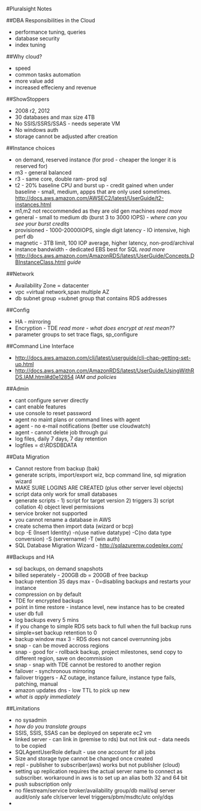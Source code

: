 #Pluralsight Notes

##DBA Responsibilities in the Cloud
* performance tuning, queries
* database security
* index tuning

##Why cloud?
* speed
* common tasks automation
* more value add
* increased effecieny and revenue
 
##ShowStoppers
* 2008 r2, 2012
* 30 databases and max size 4TB
* No SSIS/SSRS/SSAS - needs seperate VM
* No windows auth
* storage cannot be adjusted after creation

##Instance choices
* on demand, reserved instance (for prod - cheaper the longer it is reserved for)
* m3 - general balanced
* r3 - same core, double ram- prod sql
* t2 - 20% baseline CPU and burst up - credit gained when under baseline - small, medium, appps that are only used sometimes. http://docs.aws.amazon.com/AWSEC2/latest/UserGuide/t2-instances.html
* m1,m2 not reccommended as they are old gen machines *read more*
* general - small to medium db (burst 3 to 3000 IOPS) - *where can you see your burst credits*
* provisioned - 1000-20000IOPS, single digit latency - IO intensive, high perf db
* magnetic - 3TB limit, 100 IOP average, higher latency, non-prod/archival
* instance bandwidth - dedicated EBS best for SQL *read more* 
* http://docs.aws.amazon.com/AmazonRDS/latest/UserGuide/Concepts.DBInstanceClass.html *guide*

##Network
* Availability Zone = datacenter
* vpc =virtual network,span multiple AZ
* db subnet group =subnet group that contains RDS addresses

##Config
* HA - mirroring
* Encryption - TDE *read more - what does encrypt at rest mean??*
* parameter groups to set trace flags, sp_configure 

##Command Line Interface
* http://docs.aws.amazon.com/cli/latest/userguide/cli-chap-getting-set-up.html
* http://docs.aws.amazon.com/AmazonRDS/latest/UserGuide/UsingWithRDS.IAM.html#d0e12854 *IAM and policies*

##Admin
* cant configure server directly
* cant enable features
* use console to reset password
* agent no maint plans or command lines with agent
* agent - no e-mail notifications (better use cloudwatch)
* agent - cannot delete job through gui
* log files, daily 7 days, 7 day retention
* logfiles = d:\RDSDBDATA
 
##Data Migration
* Cannot restore from backup (bak)
* generate scripts, import/export wiz, bcp command line, sql migration wizard
* MAKE SURE LOGINS ARE CREATED (plus other server level objects)
* script data only work for small databases
* generate scripts - 1) script for target version 2) triggers 3) script collation 4) object level permissions
* service broker not supported
* you cannot rename a database in AWS
* create schema then import data (wizard or bcp)
* bcp -E (Insert Identity) -n(use native datatype) -C(no data type conversion) -S (servername) -T (win auth)
* SQL Database Migration Wizard - http://sqlazuremw.codeplex.com/

##Backups and HA
* sql backups, on demand snapshots
* billed seperately - 200GB db = 200GB of free backup
* backup retention 35 days max - 0=disabling backups and restarts your instance
* compression on by default
* TDE for encrypted backups
* point in time restore - instance level, new instance has to be created
* user db full 
* log backups every 5 mins
* if you change to simple RDS sets back to full when the full backup runs 
* simple=set backup retention to 0
* backup window max 3 - RDS does not cancel overrunning jobs
* snap - can be moved accross regions
* snap - good for - rollback backup, project milestones, send copy to different region, save on decommission
* snap - snap with TDE cannot be restored to another region
* failover - synchronous mirroring
* failover triggers - AZ outage, instance failure, instance type fails, patching, manual
* amazon updates dns - low TTL to pick up new 
* *what is apply immediately*

##Limitations
* no sysadmin
* *how do you translate groups*
* SSIS, SSIS, SSAS can be deployed on seperate ec2 vm
* linked server - can link in (premise to rds) but not link out - data needs to be copied
* SQLAgentUserRole default - use one account for all jobs
* Size and storage type cannot be changed once created 
* repl - publisher to subscriber(aws) works but not publisher (cloud)
* setting up replication requires the actual server name to connect as subscriber. workaround in aws is to set up an alias both 32 and 64 bit 
* push subscription only
* no filestream/service broker/availability group/db mail/sql server audit/only safe clr/server level triggers/pbm/msdtc/utc only/dqs
* 


